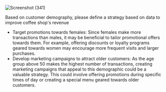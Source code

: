 ![Screenshot (341)](https://user-images.githubusercontent.com/107783827/229291088-b553c541-7371-4790-a74d-b07648be63a7.png)




Based on customer demography, please define a strategy based on data to improve coffee shop's revenue

- Target promotions towards females: Since females make more transactions than males, it may be beneficial to tailor promotional offers towards them. For example, offering discounts or loyalty programs geared towards women may encourage more frequent visits and larger purchases.
- Develop marketing campaigns to attract older customers: As the age group above 50 makes the highest number of transactions, creating marketing campaigns that appeal to this demographic could be a valuable strategy. This could involve offering promotions during specific times of day or creating a special menu geared towards older customers.
